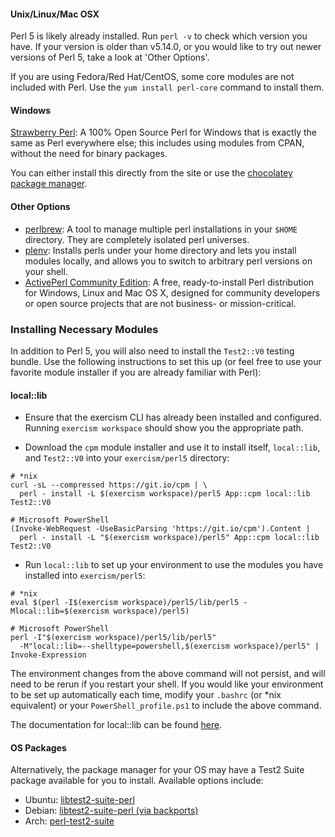 #### Unix/Linux/Mac OSX
Perl 5 is likely already installed. Run `perl -v` to check which version you have.
If your version is older than v5.14.0, or you would like to try out newer versions
of Perl 5, take a look at 'Other Options'.

If you are using Fedora/Red Hat/CentOS, some core modules are not included with Perl.
Use the `yum install perl-core` command to install them.

#### Windows
[Strawberry Perl](http://strawberryperl.com/): A 100% Open Source Perl for
Windows that is exactly the same as Perl everywhere else; this includes using
modules from CPAN, without the need for binary packages.

You can either install this directly from the site or use the
[chocolatey package manager](https://chocolatey.org/packages/StrawberryPerl).

#### Other Options
* [perlbrew](https://perlbrew.pl/): A tool to manage multiple perl installations
  in your `$HOME` directory. They are completely isolated perl universes.
* [plenv](https://github.com/tokuhirom/plenv): Installs perls under your home
  directory and lets you install modules locally, and allows you to switch to
  arbitrary perl versions on your shell.
* [ActivePerl Community Edition](https://www.activestate.com/activeperl/downloads):
  A free, ready-to-install Perl distribution for Windows, Linux and Mac OS X, designed
  for community developers or open source projects that are not business- or mission-critical.

### Installing Necessary Modules
In addition to Perl 5, you will also need to install the `Test2::V0` testing bundle.
Use the following instructions to set this up (or feel free to use your favorite
module installer if you are already familiar with Perl):

#### local::lib
* Ensure that the exercism CLI has already been installed and configured.
Running `exercism workspace` should show you the appropriate path.

* Download the `cpm` module installer and use it to install itself,
`local::lib`, and `Test2::V0` into your `exercism/perl5` directory:
```
# *nix
curl -sL --compressed https://git.io/cpm | \
  perl - install -L $(exercism workspace)/perl5 App::cpm local::lib Test2::V0

# Microsoft PowerShell
(Invoke-WebRequest -UseBasicParsing 'https://git.io/cpm').Content |
  perl - install -L "$(exercism workspace)/perl5" App::cpm local::lib Test2::V0
```

* Run `local::lib` to set up your environment to use the modules you have
installed into `exercism/perl5`:
```
# *nix
eval $(perl -I$(exercism workspace)/perl5/lib/perl5 -Mlocal::lib=$(exercism workspace)/perl5)

# Microsoft PowerShell
perl -I"$(exercism workspace)/perl5/lib/perl5"
  -M"local::lib=--shelltype=powershell,$(exercism workspace)/perl5" | Invoke-Expression
```

The environment changes from the above command will not persist, and will
need to be rerun if you restart your shell. If you would like your environment
to be set up automatically each time, modify your `.bashrc` (or \*nix equivalent)
or your `PowerShell_profile.ps1` to include the above command.

The documentation for local::lib can be found [here](https://perldoc.pl/local::lib).

#### OS Packages
Alternatively, the package manager for your OS may have a Test2 Suite package
available for you to install. Available options include:

* Ubuntu: [libtest2-suite-perl](https://launchpad.net/ubuntu/+source/libtest2-suite-perl)
* Debian: [libtest2-suite-perl (via backports)](https://packages.debian.org/stretch-backports/libtest2-suite-perl)
* Arch: [perl-test2-suite](https://www.archlinux.org/packages/community/any/perl-test2-suite/)
